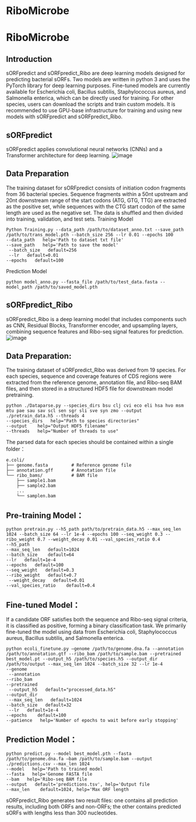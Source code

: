 # RiboMicrobe
# RiboMicrobe

## Introduction
sORFpredict and sORFpredict_Ribo are deep learning models designed for predicting bacterial sORFs. Two models are written in python 3 and uses the PyTorch library for deep learning purposes. Fine-tuned models are currently available for Escherichia coli, Bacillus subtilis, Staphylococcus aureus, and Salmonella enterica, which can be directly used for training. For other species, users can download the scripts and train custom models. It is recommended to use GPU-base infrastructure for training and using new models with sORFpredict and sORFpredict_Ribo.
## sORFpredict
sORFpredict applies convolutional neural networks (CNNs) and a Transformer architecture for deep learning.
![image](https://github.com/user-attachments/assets/e52a5f8c-1d05-42e7-a78b-2b83f0c46aeb)
## Data Preparation
The training dataset for sORFpredict consists of initiation codon fragments from 36 bacterial species. Sequence fragments within a 50nt upstream and 20nt downstream range of the start codons (ATG, GTG, TTG) are extracted as the positive set, while sequences with the CTG start codon of the same length are used as the negative set. The data is shuffled and then divided into training, validation, and test sets.
Training Model
```
Python Training.py --data_path /path/to/dataset_anno.txt --save_path /path/to/trans_model.pth --batch_size 256 --lr 0.01 --epochs 100
--data_path   help='Path to dataset txt file'
--save_path   help='Path to save the model'
 --batch_size   default=256
 --lr   default=0.01
--epochs   default=100
```
Prediction Model
```
python model_anno.py --fasta_file /path/to/test_data.fasta --model_path /path/to/saved_model.pth
```

## sORFpredict_Ribo
sORFpredict_Ribo is a deep learning model that includes components such as CNN, Residual Blocks, Transformer encoder, and upsampling layers, combining sequence features and Ribo-seq signal features for prediction. 
![image](https://github.com/user-attachments/assets/dc3bb1f9-c789-40fd-ab73-24ffe6c30d50)

## Data Preparation:
The training dataset of sORFpredict_Ribo was derived from 19 species. For each species, sequence and coverage features of CDS regions were extracted from the reference genome, annotation file, and Ribo-seq BAM files, and then stored in a structured HDF5 file for downstream model pretraining.
```
python ./Dataparse.py --species_dirs bsu clj cvi eco eli hsa hvo msm mtu pae sau sav scl sen sgr sli sve syn zmo --output ./pretrain_data.h5 --threads 4
--species_dirs   help="Path to species directories"
--output    help="Output HDF5 filename"
--threads   help="Number of threads to use"
```
The parsed data for each species should be contained within a single folder：
```
e.coli/
├── genome.fasta         # Reference genome file
├── annotation.gff       # Annotation file
└── ribo_bams/           # BAM file
    ├── sample1.bam
    ├── sample2.bam
    ...
    └── samplen.bam
```

## Pre-training Model：
```
python pretrain.py --h5_path path/to/pretrain_data.h5 --max_seq_len 1024 --batch_size 64 --lr 1e-4 --epochs 100 --seq_weight 0.3 --ribo_weight 0.7 --weight_decay 0.01 --val_species_ratio 0.4
--h5_path
--max_seq_len   default=1024
--batch_size    default=64
--lr   default=1e-4
--epochs   default=100
--seq_weight   default=0.3
--ribo_weight   default=0.7
 --weight_decay   default=0.01
--val_species_ratio    default=0.4
```
## Fine-tuned Model：
If a candidate ORF satisfies both the sequence and Ribo-seq signal criteria, it is classified as positive, forming a binary classification task. We primarily fine-tuned the model using data from Escherichia coli, Staphylococcus aureus, Bacillus subtilis, and Salmonella enterica.
```
python ecoli_finetune.py –genome /path/to/genome.dna.fa --annotation /path/to/annotation.gtf --ribo_bam /path/to/sample.bam --pretrained best_model.pt --output_h5 /path/to/species.h5 --output_dir /path/to/output --max_seq_len 1024 --batch_size 32 --lr 1e-4
--genome 
 --annotation 
--ribo_bam 
--pretrained 
 --output_h5   default="processed_data.h5"
--output_dir
 --max_seq_len   default=1024
--batch_size   default=32
 --lr   default=1e-4
--epochs    default=100
--patience   help='Number of epochs to wait before early stopping'
```

## Prediction Model：
```
python predict.py --model best_model.pth --fasta /path/to/genome.dna.fa –bam /path/to/sample.bam --output ./predictions.csv --max_len 1024
--model   help='Path to trained model
--fasta   help='Genome FASTA file
--bam   help='Ribo-seq BAM file
--output   default='predictions.tsv', help='Output file
--max_len    default=1024, help='Max ORF length
```
sORFpredict_Ribo generates two result files: one contains all prediction results, including both ORFs and non-ORFs; the other contains predicted sORFs with lengths less than 300 nucleotides.
